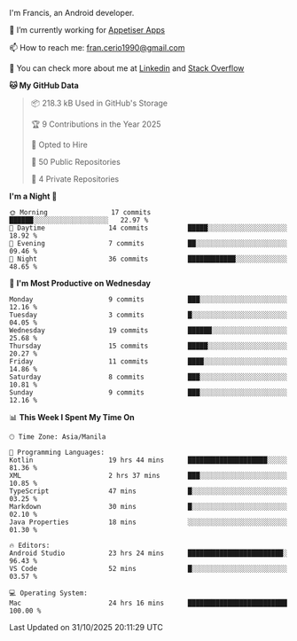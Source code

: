 
I'm Francis, an Android developer.

🔭 I’m currently working for [Appetiser Apps](http://appetiser.com.au)

📫 How to reach me: fran.cerio1990@gmail.com

👀 You can check more about me at [Linkedin](https://www.linkedin.com/in/francerio/) and [Stack Overflow](https://stackoverflow.com/users/1614267/fran-ceriu)



<!--START_SECTION:waka-->
**🐱 My GitHub Data** 

> 📦 218.3 kB Used in GitHub's Storage 
 > 
> 🏆 9 Contributions in the Year 2025
 > 
> 💼 Opted to Hire
 > 
> 📜 50 Public Repositories 
 > 
> 🔑 4 Private Repositories 
 > 
**I'm a Night 🦉** 

```text
🌞 Morning                17 commits          ██████░░░░░░░░░░░░░░░░░░░   22.97 % 
🌆 Daytime                14 commits          █████░░░░░░░░░░░░░░░░░░░░   18.92 % 
🌃 Evening                7 commits           ██░░░░░░░░░░░░░░░░░░░░░░░   09.46 % 
🌙 Night                  36 commits          ████████████░░░░░░░░░░░░░   48.65 % 
```
📅 **I'm Most Productive on Wednesday** 

```text
Monday                   9 commits           ███░░░░░░░░░░░░░░░░░░░░░░   12.16 % 
Tuesday                  3 commits           █░░░░░░░░░░░░░░░░░░░░░░░░   04.05 % 
Wednesday                19 commits          ██████░░░░░░░░░░░░░░░░░░░   25.68 % 
Thursday                 15 commits          █████░░░░░░░░░░░░░░░░░░░░   20.27 % 
Friday                   11 commits          ████░░░░░░░░░░░░░░░░░░░░░   14.86 % 
Saturday                 8 commits           ███░░░░░░░░░░░░░░░░░░░░░░   10.81 % 
Sunday                   9 commits           ███░░░░░░░░░░░░░░░░░░░░░░   12.16 % 
```


📊 **This Week I Spent My Time On** 

```text
🕑︎ Time Zone: Asia/Manila

💬 Programming Languages: 
Kotlin                   19 hrs 44 mins      ████████████████████░░░░░   81.36 % 
XML                      2 hrs 37 mins       ███░░░░░░░░░░░░░░░░░░░░░░   10.85 % 
TypeScript               47 mins             █░░░░░░░░░░░░░░░░░░░░░░░░   03.25 % 
Markdown                 30 mins             █░░░░░░░░░░░░░░░░░░░░░░░░   02.10 % 
Java Properties          18 mins             ░░░░░░░░░░░░░░░░░░░░░░░░░   01.30 % 

🔥 Editors: 
Android Studio           23 hrs 24 mins      ████████████████████████░   96.43 % 
VS Code                  52 mins             █░░░░░░░░░░░░░░░░░░░░░░░░   03.57 % 

💻 Operating System: 
Mac                      24 hrs 16 mins      █████████████████████████   100.00 % 
```


 Last Updated on 31/10/2025 20:11:29 UTC
<!--END_SECTION:waka-->
